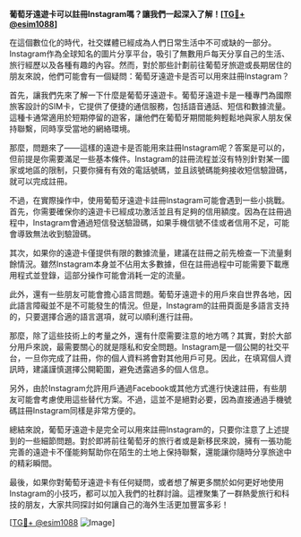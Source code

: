 **葡萄牙遠遊卡可以註冊Instagram嗎？讓我們一起深入了解！[[TG💪+ @esim1088](https://t.me/s/esim1088)]**

在這個數位化的時代，社交媒體已經成為人們日常生活中不可或缺的一部分。Instagram作為全球知名的圖片分享平台，吸引了無數用戶每天分享自己的生活、旅行經歷以及各種有趣的內容。然而，對於那些計劃前往葡萄牙旅遊或長期居住的朋友來說，他們可能會有一個疑問：葡萄牙遠遊卡是否可以用來註冊Instagram？

首先，讓我們先來了解一下什麼是葡萄牙遠遊卡。葡萄牙遠遊卡是一種專門為國際旅客設計的SIM卡，它提供了便捷的通信服務，包括語音通話、短信和數據流量。這種卡通常適用於短期停留的遊客，讓他們在葡萄牙期間能夠輕鬆地與家人朋友保持聯繫，同時享受當地的網絡環境。

那麼，問題來了——這樣的遠遊卡是否能用來註冊Instagram呢？答案是可以的，但前提是你需要滿足一些基本條件。Instagram的註冊流程並沒有特別針對某一國家或地區的限制，只要你擁有有效的電話號碼，並且該號碼能夠接收短信驗證碼，就可以完成註冊。

不過，在實際操作中，使用葡萄牙遠遊卡註冊Instagram可能會遇到一些小挑戰。首先，你需要確保你的遠遊卡已經成功激活並且有足夠的信用額度。因為在註冊過程中，Instagram會通過短信發送驗證碼，如果手機信號不佳或者信用不足，可能會導致無法收到驗證碼。

其次，如果你的遠遊卡僅提供有限的數據流量，建議在註冊之前先檢查一下流量剩餘情況。雖然Instagram本身並不佔用太多數據，但在註冊過程中可能需要下載應用程式並登錄，這部分操作可能會消耗一定的流量。

此外，還有一些朋友可能會擔心語言問題。葡萄牙遠遊卡的用戶來自世界各地，因此語言障礙並不是不可能發生的情況。但是，Instagram的註冊頁面是多語言支持的，只要選擇合適的語言選項，就可以順利進行註冊。

那麼，除了這些技術上的考量之外，還有什麼需要注意的地方嗎？其實，對於大部分用戶來說，最需要關心的就是隱私和安全問題。Instagram是一個公開的社交平台，一旦你完成了註冊，你的個人資料將會對其他用戶可見。因此，在填寫個人資訊時，建議謹慎選擇公開範圍，避免透露過多的個人信息。

另外，由於Instagram允許用戶通過Facebook或其他方式進行快速註冊，有些朋友可能會考慮使用這些替代方案。不過，這並不是絕對必要，因為直接通過手機號碼註冊Instagram同樣是非常方便的。

總結來說，葡萄牙遠遊卡是完全可以用來註冊Instagram的，只要你注意了上述提到的一些細節問題。對於即將前往葡萄牙的旅行者或是新移民來說，擁有一張功能完善的遠遊卡不僅能夠幫助你在陌生的土地上保持聯繫，還能讓你隨時分享旅途中的精彩瞬間。

最後，如果你對葡萄牙遠遊卡有任何疑問，或者想了解更多關於如何更好地使用Instagram的小技巧，都可以加入我們的社群討論。這裡聚集了一群熱愛旅行和科技的朋友，大家共同探討如何讓自己的海外生活更加豐富多彩！

[[TG💪+ @esim1088](https://t.me/s/esim1088) ![Image](https://i.postimg.cc/4NQfJmqS/Snipaste-2025-05-13-00-14-12.png)]